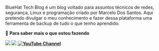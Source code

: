 

<!--
### Hi there 👋
**marceloeliassantos/marceloeliassantos** is a ✨ _special_ ✨ repository because its `README.md` (this file) appears on your GitHub profile.

Here are some ideas to get you started:

- 🔭 I’m currently working on ...
- 🌱 I’m currently learning ...
- 👯 I’m looking to collaborate on ...
- 🤔 I’m looking for help with ...
- 💬 Ask me about ...
- 📫 How to reach me: ...
- 😄 Pronouns: ...
- ⚡ Fun fact: ...
-->

BlueHat Tech Blog é um blog voltado para assuntos técnicos de redes, segurança, Linux e programação criado por Marcelo Dos Santos. Aqui pretendo divulgar o meu conhecimento e fazer dessa plataforma uma ferramenta de backup de tudo o que tenho aprendido.

<summary>🤝 <b>Para saber mais o que estou fazendo<b></summary>

<p align = "center">

[<img src="https://img.shields.io/badge/twitter-%231DA1F2.svg?&style=for-the-badge&logo=twitter&logoColor=white" />](https://twitter.com/bluehat_it) 
[<img src="https://img.shields.io/badge/linkedin-%230077B5.svg?&style=for-the-badge&logo=linkedin&logoColor=white" />](https://www.linkedin.com/in/marcelo-elias/)
[![YouTube Channel]()](https://www.youtube.com/channel/UChm5kWo749e1TzaVkBExJDw?sub_confirmation=1)

